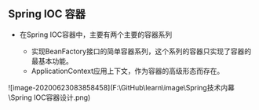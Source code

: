## Spring IOC 容器

+ 在Spring IOC容器中，主要有两个主要的容器系列

  + 实现BeanFactory接口的简单容器系列，这个系列的容器只实现了容器的最基本功能。
  + ApplicationContext应用上下文，作为容器的高级形态而存在。

  

![image-20200623083858458](F:\GitHub\learn\image\Spring技术内幕\Spring IOC容器设计.png)